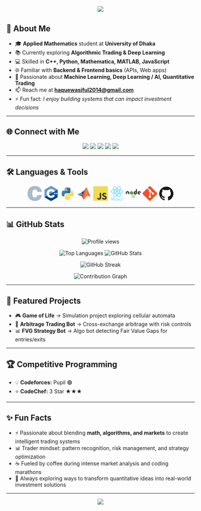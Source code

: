 <p align="center">
  <img src="https://capsule-render.vercel.app/api?type=waving&color=1e90ff&height=250&section=header&text=Wasiful%20Haque&fontSize=60&fontColor=ffffff&animation=fadeIn&fontAlignY=38&desc=Aspiring%20Quantitative%20Trader&descAlignY=55&descAlign=50"/>
</p>


## 🌟 About Me  

- 🎓 **Applied Mathematics** student at **University of Dhaka**  
- 📚 Currently exploring **Algorithmic Trading & Deep Learning**  
- 💻 Skilled in **C++, Python, Mathematica, MATLAB, JavaScript**  
- 🌐 Familiar with **Backend & Frontend basics** (APIs, Web apps)  
- 🧠 Passionate about **Machine Learning, Deep Learning / AI, Quantitative Trading**  
- 📫 Reach me at **haquewasiful2014@gmail.com**  
- ⚡ Fun fact: *I enjoy building systems that can impact investment decisions*  

---

## 🌐 Connect with Me  

<p align="center">
  <a href="mailto:haquewasiful2014@gmail.com" target="blank"><img src="https://img.shields.io/badge/Gmail-1e90ff?style=for-the-badge&logo=gmail&logoColor=white"/></a>
  <a href="https://www.facebook.com/Black.Goku01/" target="blank"><img src="https://img.shields.io/badge/Facebook-1e90ff?style=for-the-badge&logo=facebook&logoColor=white"/></a>
  <a href="https://github.com/haqueWasif" target="blank"><img src="https://img.shields.io/badge/GitHub-1e90ff?style=for-the-badge&logo=github&logoColor=white"/></a>
  <a href="https://codeforces.com/profile/HaqueWasif" target="blank"><img src="https://img.shields.io/badge/Codeforces-1e90ff?style=for-the-badge&logo=codeforces&logoColor=white"/></a>
  <a href="https://www.codechef.com/users/haquewasif01" target="blank"><img src="https://img.shields.io/badge/CodeChef-1e90ff?style=for-the-badge&logo=codechef&logoColor=white"/></a>
</p>

---

## 🛠️ Languages & Tools  
<p align="center"> 
<a íhref="https://www.cprogramming.com/" target="_blank"><img src="https://raw.githubusercontent.com/devicons/devicon/master/icons/c/c-original.svg" alt="c" width="40" height="40"/></a> 
<a href="https://www.w3schools.com/cpp/" target="_blank"><img src="https://raw.githubusercontent.com/devicons/devicon/master/icons/cplusplus/cplusplus-original.svg" alt="cplusplus" width="40" height="40"/></a> 
<a href="https://www.python.org" target="_blank"><img src="https://raw.githubusercontent.com/devicons/devicon/master/icons/python/python-original.svg" alt="python" width="40" height="40"/></a> 
<a href="https://matlab.mathworks.com/" target="_blank"><img src="https://raw.githubusercontent.com/devicons/devicon/master/icons/matlab/matlab-original.svg" alt="matlab" width="40" height="40"/></a> 
<a href="https://developer.mozilla.org/en-US/docs/Web/JavaScript" target="_blank"><img src="https://raw.githubusercontent.com/devicons/devicon/master/icons/javascript/javascript-original.svg" alt="javascript" width="40" height="40"/></a> 
<a href="https://reactjs.org/" target="_blank"><img src="https://raw.githubusercontent.com/devicons/devicon/master/icons/react/react-original-wordmark.svg" alt="react" width="40" height="40"/></a> 
<a href="https://nodejs.org" target="_blank"><img src="https://raw.githubusercontent.com/devicons/devicon/master/icons/nodejs/nodejs-original-wordmark.svg" alt="nodejs" width="40" height="40"/></a> 
<a href="https://git-scm.com/" target="_blank"><img src="https://raw.githubusercontent.com/devicons/devicon/master/icons/git/git-original.svg" alt="git" width="40" height="40"/></a> 
<a href="https://github.com/" target="_blank"><img src="https://raw.githubusercontent.com/devicons/devicon/master/icons/github/github-original.svg" alt="github" width="40" height="40"/></a> 
</p>

---

## 📊 GitHub Stats  
<p align="center">
  <img src="https://komarev.com/ghpvc/?username=haqueWasif&label=Profile%20views&color=1e90ff&style=flat" alt="Profile views" />
</p>

<p align="center">
  <img src="https://github-readme-stats.vercel.app/api/top-langs?username=haqueWasif&show_icons=true&locale=en&layout=compact&theme=tokyonight&hide_border=true&title_color=1e90ff" alt="Top Languages" height="160"/>
  <img src="https://github-readme-stats.vercel.app/api?username=haqueWasif&show_icons=true&locale=en&theme=tokyonight&hide_border=true&title_color=1e90ff&icon_color=1e90ff" alt="GitHub Stats" height="160"/>
</p>

<p align="center">
  <img src="https://github-readme-streak-stats.herokuapp.com/?user=haqueWasif&theme=tokyonight&hide_border=true&ring=1e90ff&currStreakLabel=1e90ff" alt="GitHub Streak" height="170"/>
</p>

<p align="center">
  <img src="https://github-readme-activity-graph.vercel.app/graph?username=haqueWasif&theme=react-dark&hide_border=true&area=true&color=1e90ff&line=1e90ff&point=1e90ff" alt="Contribution Graph"/>
</p>

---

## 🚀 Featured Projects  

- 🎮 **Game of Life** → Simulation project exploring cellular automata  
- 🤖 **Arbitrage Trading Bot** → Cross-exchange arbitrage with risk controls  
- 📊 **FVG Strategy Bot** → Algo bot detecting Fair Value Gaps for entries/exits  

---

## 🏆 Competitive Programming  

- 💡 **Codeforces:** Pupil 🟢  
- ⭐ **CodeChef:** 3 Star ★★★  

---

## ✨ Fun Facts  
- ⚡ Passionate about blending **math, algorithms, and markets** to create intelligent trading systems  
- 📊 Trader mindset: pattern recognition, risk management, and strategy optimization  
- ☕ Fueled by coffee during intense market analysis and coding marathons  
- 🧩 Always exploring ways to transform quantitative ideas into real-world investment solutions

---

<p align="center">
  <img src="https://capsule-render.vercel.app/api?type=waving&color=1e90ff&height=120&section=footer"/>
</p>
